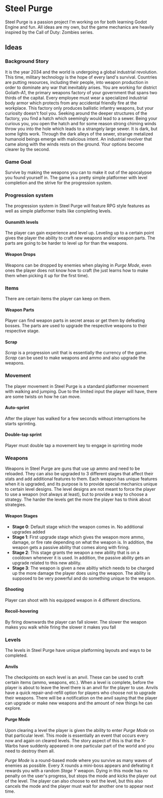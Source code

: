 # Steel Purge

Steel Purge is a passion project I'm working on for both learning Godot Engine and fun.
All ideas are my own, but the game mechanics are heavily inspired by the Call of Duty: 
Zombies series.

## Ideas

### Background Story

It is the year 2034 and the world is undergoing a global industrial revolution. This time,
military technology is the hope of every land's survival. Countries are putting
resources, including their people, into weapon production in order to dominate any war 
that inevitably arises. You are working for district Goliath-A1, the primary weapons 
factory of your government that spans two thirds of the capital. Every employee must wear 
a specialized industrial body armor which protects from any accidental friendly fire at 
the workplace. This factory only produces ballistic infantry weapons, but your curiosity
doesn't fool you. Seeking around the deeper structures of the factory, you find a hatch
which seemingly would lead to a sewer. Being your curious you, you open the hatch and for
some reason strong chiming winds throw you into the hole which leads to a strangely large
sewer. It is dark, but some lights work. Through the dark alleys of the sewer, strange
metalized humanoid beings emerge with malicious intent. An industrial revolver that came 
along with the winds rests on the ground. Your options become clearer by the second. 

### Game Goal

Survive by making the weapons you can to make it out of the apocalypse you found yourself in. 
The game is a pretty simple platformer with level completion and the strive for the progression
system. 

### Progression system

The progression system in Steel Purge will feature RPG style features as well as simple platformer
traits like completing levels.

#### Gunsmith levels

The player can gain experience and level up. Leveling up to a certain point gives the player the ability
to craft new weapons and/or weapon parts. The parts are going to be harder to level up for than the weapons.

#### Weapon Drops

Weapons can be dropped by enemies when playing in *Purge Mode*, even ones the player does not know how to craft (he just learns how to
make them when picking it up for the first time).

### Items

There are certain items the player can keep on them.

#### Weapon Parts

Player can find weapon parts in secret areas or get them by defeating bosses. The parts are used to upgrade
the respective weapons to their respective stage. 

#### Scrap

*Scrap* is a progression unit that is essentially the currency of the game. *Scrap* can be used
to make weapons and ammo and also upgrade the weapons. 

### Movement

The player movement in Steel Purge is a standard platformer movement with walking and jumping. Due to the 
limited input the player will have, there are some twists on how he can move.

#### Auto-sprint

After the player has walked for a few seconds without interruptions he starts sprinting.

#### Double-tap sprint 

Player must double tap a movement key to engage in sprinting mode

### Weapons

Weapons in Steel Purge are guns that use up ammo and need to be reloaded. They can also be upgraded 
to 3 different stages that affect their stats and add additional features to them. Each weapon has unique
features when it is upgraded, and its purpose is to provide special mechanics unique to certain level designs.
The level designs are not meant to force the player to use a weapon (not always at least), but to provide a way
to choose a strategy. The harder the levels get the more the player has to think about strategies. 

#### Weapon Stages

- **Stage 0**: Default stage which the weapon comes in. No additional upgrades added
- **Stage 1**: First upgrade stage which gives the weapon more ammo, damage, or fire rate depending on what
the weapon is. In addition, the weapon gets a passive ability that comes along with firing.
- **Stage 2**: This stage grants the weapon a new ability that is on a cooldown whenever it is used. In addition,
the passive ability gets an upgrade related to this new ability.
- **Stage 3**: The weapon is given a new abiltiy which needs to be charged up the more damage the player does using
the weapon. The ability is supposed to be very powerful and do something unique to the weapon. 

#### Shooting

Player can shoot with his equipped weapon in 4 different directions. 

#### Recoil-hovering

By firing downwards the player can fall slower. The slower the weapon makes you walk while firing the slower it makes you fall

### Levels

The levels in Steel Purge have unique platforming layouts and ways to be completed.

#### Anvils

The checkpoints on each level is an anvil. These can be used to craft certain items (ammo, weapons, etc.). When a level is complete,
before the player is about to leave the level there is an anvil for the player to use. Anvils have a quick repair-and-refill option
for players who choose not to upgrade their weapons. There will be a notification on the anvil saying that the player can upgrade
or make new weapons and the amount of new things he can explore.

#### Purge Mode

Upon clearing a level the player is given the ability to enter *Purge Mode* on that particular level. This mode is essentially an event
that occurs every now and again on cleared levels. The story aspect of this is that the X-Warbs have suddenly appeared in one particular
part of the world and you need to destroy them all.

*Purge Mode* is a round-based mode where you survive as many waves of enemies as possible. Every X rounds a mini-boss appears and defeating
it rewards you with a random *Stage Y* weapon. Dying in this mode has no penalty on the user's progress, but stops the mode and kicks the 
player out of the level. The player can also choose to exit the level, but this also cancels the mode and the player must wait for another
one to appear next time.
